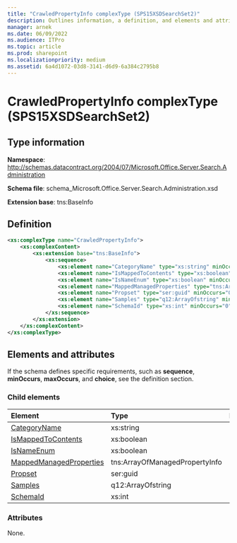 ```yaml
---
title: "CrawledPropertyInfo complexType (SPS15XSDSearchSet2)"
description: Outlines information, a definition, and elements and attributes for the CrawledPropertyInfo complexType in Sharepoint.
manager: arnek
ms.date: 06/09/2022
ms.audience: ITPro
ms.topic: article
ms.prod: sharepoint
ms.localizationpriority: medium
ms.assetid: 6a4d1072-03d8-3141-d6d9-6a384c2795b8
---
```


# CrawledPropertyInfo complexType (SPS15XSDSearchSet2)

 
  
## Type information
**Namespace**: http://schemas.datacontract.org/2004/07/Microsoft.Office.Server.Search.Administration 

**Schema file**: schema_Microsoft.Office.Server.Search.Administration.xsd

**Extension base**: tns:BaseInfo
   
## Definition

```XML
<xs:complexType name="CrawledPropertyInfo">
    <xs:complexContent>
        <xs:extension base="tns:BaseInfo">
            <xs:sequence>
                <xs:element name="CategoryName" type="xs:string" minOccurs="0"></xs:element>
                <xs:element name="IsMappedToContents" type="xs:boolean" minOccurs="0"></xs:element>
                <xs:element name="IsNameEnum" type="xs:boolean" minOccurs="0"></xs:element>
                <xs:element name="MappedManagedProperties" type="tns:ArrayOfManagedPropertyInfo" minOccurs="0"></xs:element>
                <xs:element name="Propset" type="ser:guid" minOccurs="0"></xs:element>
                <xs:element name="Samples" type="q12:ArrayOfstring" minOccurs="0"></xs:element>
                <xs:element name="SchemaId" type="xs:int" minOccurs="0"></xs:element>
            </xs:sequence>
        </xs:extension>
    </xs:complexContent>
</xs:complexType>

```

## Elements and attributes

If the schema defines specific requirements, such as **sequence**, **minOccurs**, **maxOccurs**, and **choice**, see the definition section. 
  
### Child elements

|**Element**|**Type**|**Description**|
|:-----|:-----|:-----|
|[CategoryName](categoryname-element-crawledpropertyinfo-complextypesps15xsdsearchset2.md) <br/> |xs:string  <br/> ||
|[IsMappedToContents](ismappedtocontents-element-crawledpropertyinfo-complextypesps15xsdsearchset2.md) <br/> |xs:boolean  <br/> ||
|[IsNameEnum](isnameenum-element-crawledpropertyinfo-complextypesps15xsdsearchset2.md) <br/> |xs:boolean  <br/> ||
|[MappedManagedProperties](mappedmanagedproperties-element-crawledpropertyinfo-complextypesps15xsdsearchset.md) <br/> |tns:ArrayOfManagedPropertyInfo  <br/> ||
|[Propset](propset-element-crawledpropertyinfo-complextypesps15xsdsearchset2.md) <br/> |ser:guid  <br/> ||
|[Samples](samples-element-crawledpropertyinfo-complextypesps15xsdsearchset2.md) <br/> |q12:ArrayOfstring  <br/> ||
|[SchemaId](schemaid-element-crawledpropertyinfo-complextypesps15xsdsearchset2.md) <br/> |xs:int  <br/> ||
   
### Attributes

None.
  

